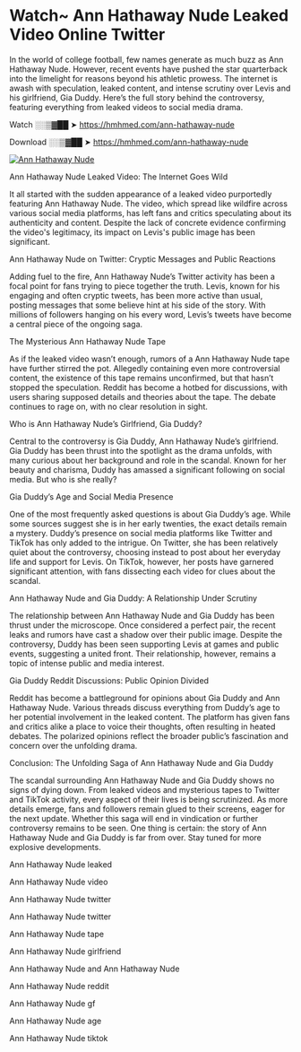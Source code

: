 # Watch~ Ann Hathaway Nude Leaked Video Online Twitter

In the world of college football, few names generate as much buzz as Ann Hathaway Nude. However, recent events have pushed the star quarterback into the limelight for reasons beyond his athletic prowess. The internet is awash with speculation, leaked content, and intense scrutiny over Levis and his girlfriend, Gia Duddy. Here’s the full story behind the controversy, featuring everything from leaked videos to social media drama.

Watch ░░▒▓██ ➤ https://hmhmed.com/ann-hathaway-nude

Download ░░▒▓██ ➤ https://hmhmed.com/ann-hathaway-nude

[![Ann Hathaway Nude](https://i.imgur.com/dJHk4Zq.gif)](https://hmhmed.com/ann-hathaway-nude)

Ann Hathaway Nude Leaked Video: The Internet Goes Wild

It all started with the sudden appearance of a leaked video purportedly featuring Ann Hathaway Nude. The video, which spread like wildfire across various social media platforms, has left fans and critics speculating about its authenticity and content. Despite the lack of concrete evidence confirming the video's legitimacy, its impact on Levis's public image has been significant.

Ann Hathaway Nude on Twitter: Cryptic Messages and Public Reactions

Adding fuel to the fire, Ann Hathaway Nude’s Twitter activity has been a focal point for fans trying to piece together the truth. Levis, known for his engaging and often cryptic tweets, has been more active than usual, posting messages that some believe hint at his side of the story. With millions of followers hanging on his every word, Levis’s tweets have become a central piece of the ongoing saga.

The Mysterious Ann Hathaway Nude Tape

As if the leaked video wasn’t enough, rumors of a Ann Hathaway Nude tape have further stirred the pot. Allegedly containing even more controversial content, the existence of this tape remains unconfirmed, but that hasn’t stopped the speculation. Reddit has become a hotbed for discussions, with users sharing supposed details and theories about the tape. The debate continues to rage on, with no clear resolution in sight.

Who is Ann Hathaway Nude’s Girlfriend, Gia Duddy?

Central to the controversy is Gia Duddy, Ann Hathaway Nude’s girlfriend. Gia Duddy has been thrust into the spotlight as the drama unfolds, with many curious about her background and role in the scandal. Known for her beauty and charisma, Duddy has amassed a significant following on social media. But who is she really?

Gia Duddy’s Age and Social Media Presence

One of the most frequently asked questions is about Gia Duddy’s age. While some sources suggest she is in her early twenties, the exact details remain a mystery. Duddy’s presence on social media platforms like Twitter and TikTok has only added to the intrigue. On Twitter, she has been relatively quiet about the controversy, choosing instead to post about her everyday life and support for Levis. On TikTok, however, her posts have garnered significant attention, with fans dissecting each video for clues about the scandal.

Ann Hathaway Nude and Gia Duddy: A Relationship Under Scrutiny

The relationship between Ann Hathaway Nude and Gia Duddy has been thrust under the microscope. Once considered a perfect pair, the recent leaks and rumors have cast a shadow over their public image. Despite the controversy, Duddy has been seen supporting Levis at games and public events, suggesting a united front. Their relationship, however, remains a topic of intense public and media interest.

Gia Duddy Reddit Discussions: Public Opinion Divided

Reddit has become a battleground for opinions about Gia Duddy and Ann Hathaway Nude. Various threads discuss everything from Duddy’s age to her potential involvement in the leaked content. The platform has given fans and critics alike a place to voice their thoughts, often resulting in heated debates. The polarized opinions reflect the broader public’s fascination and concern over the unfolding drama.

Conclusion: The Unfolding Saga of Ann Hathaway Nude and Gia Duddy

The scandal surrounding Ann Hathaway Nude and Gia Duddy shows no signs of dying down. From leaked videos and mysterious tapes to Twitter and TikTok activity, every aspect of their lives is being scrutinized. As more details emerge, fans and followers remain glued to their screens, eager for the next update. Whether this saga will end in vindication or further controversy remains to be seen. One thing is certain: the story of Ann Hathaway Nude and Gia Duddy is far from over. Stay tuned for more explosive developments.

Ann Hathaway Nude leaked

Ann Hathaway Nude video

Ann Hathaway Nude twitter

Ann Hathaway Nude twitter

Ann Hathaway Nude tape

Ann Hathaway Nude girlfriend

Ann Hathaway Nude and Ann Hathaway Nude

Ann Hathaway Nude reddit

Ann Hathaway Nude gf

Ann Hathaway Nude age

Ann Hathaway Nude tiktok